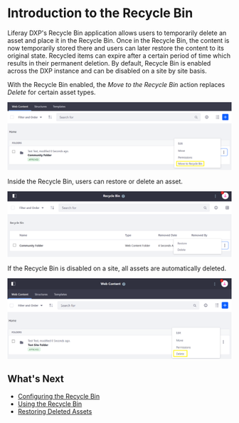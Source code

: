 # Introduction to the Recycle Bin

Liferay DXP's Recycle Bin application allows users to temporarily delete an asset and place it in the Recycle Bin. Once in the Recycle Bin, the content is now temporarily stored there and users can later restore the content to its original state. Recycled items can expire after a certain period of time which results in their permanent deletion. By default, Recycle Bin is enabled across the DXP instance and can be disabled on a site by site basis.

With the Recycle Bin enabled, the _Move to the Recycle Bin_ action replaces _Delete_ for certain asset types.

![The folder is moved to Recycle Bin and not deleted immediately.](./introduction-to-the-recycle-bin/images/01.png)

Inside the Recycle Bin, users can restore or delete an asset.

![There is an option to delete or restore a file.](./introduction-to-the-recycle-bin/images/02.png)

If the Recycle Bin is disabled on a site, all assets are automatically deleted.

![Delete an asset.](./introduction-to-the-recycle-bin/images/03.png)

## What's Next

* [Configuring the Recycle Bin](./configuring-the-recycle.md)
* [Using the Recycle Bin](./using-the-recycle-bin.md)
* [Restoring Deleted Assets](./restoring-deleted-assets.md)
